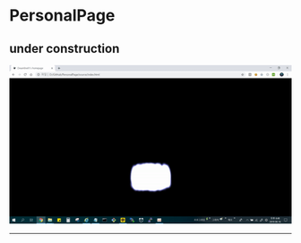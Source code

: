 # PersonalPage  
under construction  
---  

<img src="https://github.com/jaejunha/PersonalPage/blob/master/preview/ing.gif?raw=true">   

---  
